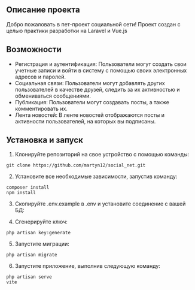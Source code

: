 ## Описание проекта

Добро пожаловать в пет-проект социальной сети! Проект создан с целью практики разработки на Laravel и Vue.js

## Возможности

- Регистрация и аутентификация: Пользователи могут создать свои учетные записи и войти в систему с помощью своих электронных адресов и паролей.
- Социальная связи: Пользователи могут добавлять других пользователей в качестве друзей, следить за их активностью и обмениваться сообщениями.
- Публикация: Пользователи могут создавать посты, а также комментировать их.
- Лента новостей: В ленте новостей отображаются посты и активности пользователей, на которых вы подписаны.

## Установка и запуск

1. Клонируйте репозиторий на свое устройство с помощью команды:
```
git clone https://github.com/martyn12/social_net.git
```
2. Установите все необходимые зависимости, запустив команду:
```
composer install
npm install
```
3. Скопируйте .env.example в .env и установите соединение с вашей БД:

4. Сгенерируйте ключ:
```  
php artisan key:generate
```
5. Запустите миграции:
```
php artisan migrate
```
6. Запустите приложение, выполнив следующую команду:
```
php artisan serve
vite
```
